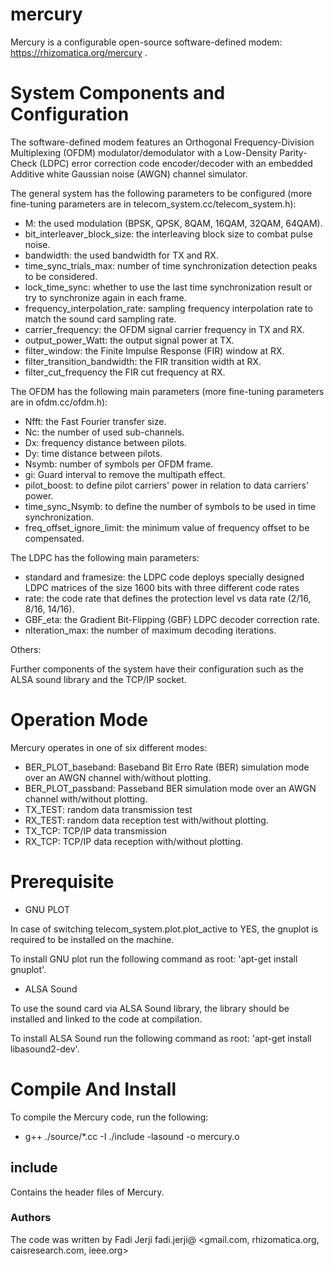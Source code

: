 # mercury

Mercury is a configurable open-source software-defined modem: https://rhizomatica.org/mercury .


# System Components and Configuration

The software-defined modem features an Orthogonal Frequency-Division Multiplexing (OFDM) modulator/demodulator with a Low-Density Parity-Check (LDPC) error correction code encoder/decoder with an embedded Additive white Gaussian noise (AWGN) channel simulator. 

 The general system has the following parameters to be configured (more fine-tuning parameters are in telecom_system.cc/telecom_system.h):

- M: the used modulation (BPSK, QPSK, 8QAM, 16QAM, 32QAM, 64QAM).
- bit_interleaver_block_size: the interleaving block size to combat pulse noise.
- bandwidth: the used bandwidth for TX and RX.
- time_sync_trials_max: number of time synchronization detection peaks to be considered.
- lock_time_sync: whether to use the last time synchronization result or try to synchronize again in each frame.
- frequency_interpolation_rate: sampling frequency interpolation rate to match the sound card sampling rate.
- carrier_frequency: the OFDM signal carrier frequency in TX and RX.
- output_power_Watt: the output signal power at TX.
- filter_window: the Finite Impulse Response (FIR) window at RX.
- filter_transition_bandwidth: the FIR transition width at RX.
- filter_cut_frequency the FIR cut frequency at RX.

The OFDM has the following main parameters (more fine-tuning parameters are in ofdm.cc/ofdm.h):

- Nfft: the Fast Fourier transfer size.
- Nc: the number of used sub-channels.
- Dx: frequency distance between pilots.
- Dy: time distance between pilots.
- Nsymb: number of symbols per OFDM frame.
- gi: Guard interval to remove the multipath effect.
- pilot_boost: to define pilot carriers' power in relation to data carriers' power.
- time_sync_Nsymb: to define the number of symbols to be used in time synchronization.
- freq_offset_ignore_limit: the minimum value of frequency offset to be compensated.


The LDPC has the following main parameters:

- standard and framesize: the LDPC code deploys specially designed LDPC matrices of the size 1600 bits with three different code rates
- rate: the code rate that defines the protection level vs data rate (2/16, 8/16, 14/16).
- GBF_eta: the Gradient Bit-Flipping (GBF) LDPC decoder correction rate.
- nIteration_max: the number of maximum decoding iterations.

Others:

Further components of the system have their configuration such as the ALSA sound library and the TCP/IP socket.



# Operation Mode

Mercury operates in one of six different modes:

- BER_PLOT_baseband: Baseband Bit Erro Rate (BER) simulation mode over an AWGN channel with/without plotting.
- BER_PLOT_passband: Passeband BER simulation mode over an AWGN channel with/without plotting.
- TX_TEST: random data transmission test
- RX_TEST: random data reception test with/without plotting.
- TX_TCP: TCP/IP data transmission
- RX_TCP: TCP/IP data reception with/without plotting.


# Prerequisite

* GNU PLOT

In case of switching  telecom_system.plot.plot_active to YES, the gnuplot is required to be installed on the machine.

To install GNU plot run the following command as root: 'apt-get install gnuplot'.

* ALSA Sound

To use the sound card via ALSA Sound library, the library should be installed and linked to the code at compilation.

To install ALSA Sound run the following command as root: 'apt-get install libasound2-dev'.



# Compile And Install

To compile the Mercury code, run the following:

* g++ ./source/*.cc -I ./include -lasound -o mercury.o





## include

Contains the header files of Mercury.


### Authors

The code was written by Fadi Jerji fadi.jerji@ <gmail.com, rhizomatica.org, caisresearch.com, ieee.org>

